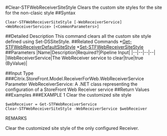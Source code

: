 #Clear-STFWebReceiverSiteStyle
Clears the custom site styles for the site for the non-clasic style
##Syntax
```Clear-STFWebReceiverSiteStyle [-WebReceiverService] <WebReceiverService> [<CommonParameters>]
```
##Detailed Description
This command clears all the custom site style defined using Set-DSSiteStyle.
##Related Commands
*[Get-STFWebReceiverDefaultSiteStyle](Get-STFWebReceiverDefaultSiteStyle)
*[Set-STFWebReceiverSiteStyle](Set-STFWebReceiverSiteStyle)
##Parameters
|Name|Description|Required?|Pipeline Input||--|--|--|--||WebReceiverService|The WebReceiver service to clear|true|true (ByValue)|##Input Type
###Citrix.StoreFront.Model.ReceiverForWeb.WebReceiverService
Parameter WebReceiverService: A .NET class representing the configuration of a StoreFront Web Receiver service
##Return Values
##Examples
###EXAMPLE 1 Clear the customized site style
```$webReceiver = Get-STFWebReceiverService
Clear-STFWebReceiverSiteStyle -WebReceiverService $webReceiver
```
REMARKS

Clear the customized site style of the only configured Receiver.
